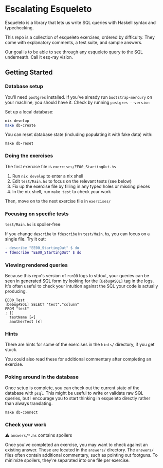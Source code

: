 # Escalating Esqueleto

Esqueleto is a library that lets us write SQL queries with Haskell syntax and typechecking.

This repo is a collection of esqueleto exercises, ordered by difficulty. They come with explanatory comments, a test suite, and sample answers.

Our goal is to be able to see through any esqueleto query to the SQL underneath. Call it esq-ray vision.

## Getting Started

### Database setup

You'll need `postgres` installed. If you've already run `bootstrap-mercury` on your machine, you should have it. Check by running `postgres --version`

Set up a local database:

```sh
nix develop
make db-create
```

You can reset database state (including populating it with fake data) with:

```
make db-reset
```

### Doing the exercises

The first exercise file is `exercises/EE00_StartingOut.hs`

1. Run `nix develop` to enter a nix shell
2. Edit `test/Main.hs` to focus on the relevant tests (see below)
3. Fix up the exercise file by filling in any typed holes or missing pieces
4. In the nix shell, run `make test` to check your work

Then, move on to the next exercise file in `exercises/`

### Focusing on specific tests

`test/Main.hs` is spoiler-free

If you change `describe` to `fdescribe` in `test/Main.hs`, you can focus on a single file. Try it out:

```diff
- describe "EE00_StartingOut" $ do
+ fdescribe "EE00_StartingOut" $ do
```

### Viewing rendered queries

Because this repo's version of `runDB` logs to stdout, your queries can be seen in generated SQL form by looking for the `[Debug#SQL]` tag in the logs. It's often useful to check your intuition against the SQL your code is actually producing.

```
EE00_Test
[Debug#SQL] SELECT "test"."column"
FROM "test"
; []
  testName [✔]
  anotherTest [✘]
```

### Hints

There are hints for some of the exercises in the `hints/` directory, if you get stuck.

You could also read these for additional commentary after completing an exercise.

### Poking around in the database

Once setup is complete, you can check out the current state of the database with `psql`. This might be useful to write or validate raw SQL queries, but I encourage you to start thinking in esqueleto directly rather than always translating.

```
make db-connect
```

### Check your work

:warning: `answers/*.hs` contains spoilers

Once you've completed an exercise, you may want to check against an existing answer. These are located in the `answers/` directory. The `answers/` files often contain additional commentary, such as pointing out footguns. To minimize spoilers, they're separated into one file per exercise.
